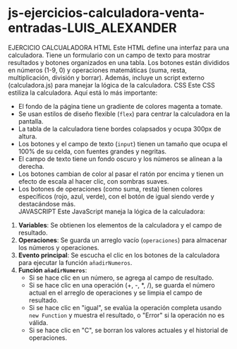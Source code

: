 # js-ejercicios-calculadora-venta-entradas-LUIS_ALEXANDER
EJERCICIO CALCUALADORA
                HTML
Este HTML define una interfaz para una calculadora. Tiene un formulario con un campo de texto para mostrar resultados y botones organizados en una tabla. Los botones están divididos en números (1-9, 0) y operaciones matemáticas (suma, resta, multiplicación, división y borrar). Además, incluye un script externo (calculadora.js) para manejar la lógica de la calculadora.
                    CSS
Este CSS estiliza la calculadora. Aquí está lo más importante:

- El fondo de la página tiene un gradiente de colores magenta a tomate.
- Se usan estilos de diseño flexible (`flex`) para centrar la calculadora en la pantalla.
- La tabla de la calculadora tiene bordes colapsados y ocupa 300px de altura.
- Los botones y el campo de texto (`input`) tienen un tamaño que ocupa el 100% de su celda, con fuentes grandes y negritas.
- El campo de texto tiene un fondo oscuro y los números se alinean a la derecha.
- Los botones cambian de color al pasar el ratón por encima y tienen un efecto de escala al hacer clic, con sombras suaves.
- Los botones de operaciones (como suma, resta) tienen colores específicos (rojo, azul, verde), con el botón de igual siendo verde y destacándose más.  
                    JAVASCRIPT
Este JavaScript maneja la lógica de la calculadora:

1. **Variables**: Se obtienen los elementos de la calculadora y el campo de resultado.
2. **Operaciones**: Se guarda un arreglo vacío (`operaciones`) para almacenar los números y operaciones.
3. **Evento principal**: Se escucha el clic en los botones de la calculadora para ejecutar la función `añadirNumeros`.
4. **Función `añadirNumeros`**:
   - Si se hace clic en un número, se agrega al campo de resultado.
   - Si se hace clic en una operación (+, -, *, /), se guarda el número actual en el arreglo de operaciones y se limpia el campo de resultado.
   - Si se hace clic en "igual", se evalúa la operación completa usando `new Function` y muestra el resultado, o "Error" si la operación no es válida.
   - Si se hace clic en "C", se borran los valores actuales y el historial de operaciones.
